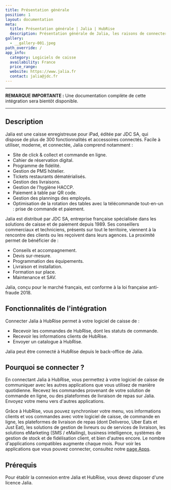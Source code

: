 ```yaml
---
title: Présentation générale
position: 1
layout: documentation
meta:
  title: Présentation générale | Jalia | HubRise
  description: Présentation générale de Jalia, les raisons de connecter votre caisse à HubRise et fonctionnalités de l'intégration avec HubRise.
gallery:
  - __gallery-001.jpeg
path_override: /
app_info:
  category: Logiciels de caisse
  availability: France
  price_range:
  website: https://www.jalia.fr
  contact: jalia@jdc.fr
---
```


---

**REMARQUE IMPORTANTE :** Une documentation complète de cette intégration sera bientôt disponible.

---

## Description

Jalia est une caisse enregistreuse pour iPad, éditée par JDC SA, qui dispose de plus de 300 fonctionnalités et accessoires connectés. Facile à utiliser, moderne, et connectée, Jalia comprend notamment :

- Site de click & collect et commande en ligne.
- Cahier de réservation digital.
- Programme de fidélité.
- Gestion de PMS hôtelier.
- Tickets restaurants dématérialisés.
- Gestion des livraisons.
- Gestion de l'hygiène HACCP.
- Paiement à table par QR code.
- Gestion des plannings des employés.
- Optimisation de la rotation des tables avec la télécommande tout-en-un : prise de commande et paiement.

Jalia est distribué par JDC SA, entreprise française spécialisée dans les solutions de caisse et de paiement depuis 1989. Ses conseillers commerciaux et techniciens, présents sur tout le territoire, viennent à la rencontre des clients ou les reçoivent dans leurs agences. La proximité permet de bénéficier de :

- Conseils et accompagnement.
- Devis sur-mesure.
- Programmation des équipements.
- Livraison et installation.
- Formation sur place.
- Maintenance et SAV.

Jalia, conçu pour le marché français, est conforme à la loi française anti-fraude 2018.

## Fonctionnalités de l'intégration

Connecter Jalia à HubRise permet à votre logiciel de caisse de :

- Recevoir les commandes de HubRise, dont les statuts de commande.
- Recevoir les informations clients de HubRise.
- Envoyer un catalogue à HubRise.

Jalia peut être connecté à HubRise depuis le back-office de Jalia.

## Pourquoi se connecter ?

En connectant Jalia à HubRise, vous permettez à votre logiciel de caisse de communiquer avec les autres applications que vous utilisez de manière quotidienne. Recevez les commandes provenant de votre solution de commande en ligne, ou des plateformes de livraison de repas sur Jalia. Envoyez votre menu vers d'autres applications.

Grâce à HubRise, vous pouvez synchroniser votre menu, vos informations clients et vos commandes avec votre logiciel de caisse, de commande en ligne, les plateformes de livraison de repas (dont Deliveroo, Uber Eats et Just Eat), les solutions de gestion de livreurs ou de services de livraison, les solutions eMarketing (SMS / eMailing), business intelligence, systèmes de gestion de stock et de fidélisation client, et bien d'autres encore. Le nombre d'applications compatibles augmente chaque mois. Pour voir les applications que vous pouvez connecter, consultez notre [page Apps](/apps).

## Prérequis

Pour établir la connexion entre Jalia et HubRise, vous devez disposer d'une licence Jalia.
